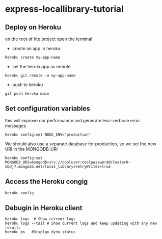 # express-locallibrary-tutorial

## Deploy on Heroku

on the root of hte project open the terminal
- create an app in heroku
```
heroku create my-app-name
```
- set the herokuapp as remote
```
heroku git:remote -a my-app-name
```
- push to heroku
```
git push heroku main
```

## Set configuration variables

this will improve our performance and generate less-verbose error messages
```
heroku config:set NODE_ENV='production'
```

We should also use a separate database for production, so we set the new URI in the MONGODB_URI 
```
heroku config:set MONGODB_URI=mongodb+srv://cooluser:coolpassword@cluster0-mbdj7.mongodb.net/local_library?retryWrites=true
```

## Access the Heroku congig

```
heroku config
```

## Debugin in Heroku client

```
heroku logs  # Show current logs
heroku logs --tail # Show current logs and keep updating with any new results
heroku ps   #Display dyno status
```
